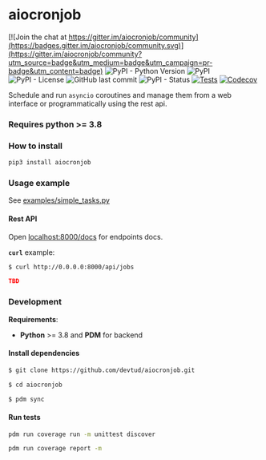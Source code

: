 # aiocronjob

[![Join the chat at https://gitter.im/aiocronjob/community](https://badges.gitter.im/aiocronjob/community.svg)](https://gitter.im/aiocronjob/community?utm_source=badge&utm_medium=badge&utm_campaign=pr-badge&utm_content=badge)
![PyPI - Python Version](https://img.shields.io/pypi/pyversions/aiocronjob?style=flat-square)
![PyPI](https://img.shields.io/pypi/v/aiocronjob?style=flat-square)
![PyPI - License](https://img.shields.io/pypi/l/aiocronjob?style=flat-square)
![GitHub last commit](https://img.shields.io/github/last-commit/devtud/aiocronjob?style=flat-square)
![PyPI - Status](https://img.shields.io/pypi/status/aiocronjob?style=flat-square)
[![Tests](https://github.com/devtud/aiocronjob/actions/workflows/tests.yml/badge.svg)](https://github.com/devtud/aiocronjob/actions/workflows/tests.yml)
[![Codecov](https://codecov.io/gh/devtud/aiocronjob/branch/main/graph/badge.svg)](https://codecov.io/gh/devtud/aiocronjob)

Schedule and run `asyncio` coroutines and manage them from a web interface or programmatically using the rest api.

### Requires python >= 3.8

### How to install

```bash
pip3 install aiocronjob
```

### Usage example

See [examples/simple_tasks.py](https://github.com/devtud/aiocronjob/blob/master/examples/simple_tasks.py)

#### Rest API

Open [localhost:8000/docs](http://localhost:8000/docs) for endpoints docs.

**`curl`** example:
 
```bash
$ curl http://0.0.0.0:8000/api/jobs
```
```json
TBD
```

### Development

**Requirements**:
- **Python** >= 3.8 and **PDM** for backend


#### Install dependencies

```bash
$ git clone https://github.com/devtud/aiocronjob.git

$ cd aiocronjob

$ pdm sync
```

#### Run tests

```bash
pdm run coverage run -m unittest discover

pdm run coverage report -m
```
